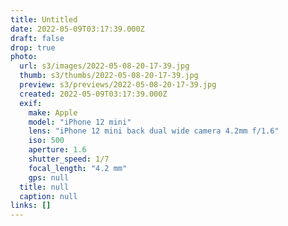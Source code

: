 ```yaml
---
title: Untitled
date: 2022-05-09T03:17:39.000Z
draft: false
drop: true
photo:
  url: s3/images/2022-05-08-20-17-39.jpg
  thumb: s3/thumbs/2022-05-08-20-17-39.jpg
  preview: s3/previews/2022-05-08-20-17-39.jpg
  created: 2022-05-09T03:17:39.000Z
  exif:
    make: Apple
    model: "iPhone 12 mini"
    lens: "iPhone 12 mini back dual wide camera 4.2mm f/1.6"
    iso: 500
    aperture: 1.6
    shutter_speed: 1/7
    focal_length: "4.2 mm"
    gps: null
  title: null
  caption: null
links: []
---
```

